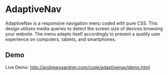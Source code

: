 # AdaptiveNav
AdaptiveNav is a responsive navigation menu coded with pure CSS. This design utilizes media queries to detect the screen size of devices browsing your website. The menu adapts itself accordingly to present a quality user experience on computers, tablets, and smartphones.

## Demo
Live Demo: http://andrewsgardner.com/code/adaptivenav/demo.html
